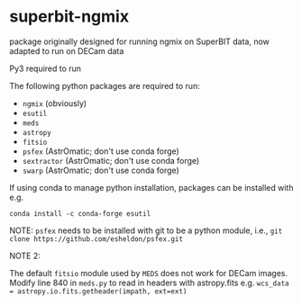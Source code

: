 # superbit-ngmix
package originally designed for running ngmix on SuperBIT data, now adapted to run on DECam data

Py3 required to run

The following python packages are required to run:
  - `ngmix` (obviously)
  - `esutil`
  - `meds`
  - `astropy`
  - `fitsio`
  - `psfex` (AstrOmatic; don't use conda forge) 
  - `sextractor` (AstrOmatic; don't use conda forge) 
  - `swarp` (AstrOmatic; don't use conda forge) 

If using conda to manage python installation, packages can be installed with e.g.

`conda install -c conda-forge esutil`

NOTE: `psfex` needs to be installed with git to be a python module, i.e.,
`git clone https://github.com/esheldon/psfex.git`


NOTE 2:

The default `fitsio` module used by `MEDS` does not work for DECam images.
Modify line 840 in `meds.py` to read in headers with astropy.fits e.g.
`wcs_data = astropy.io.fits.getheader(impath, ext=ext)`
